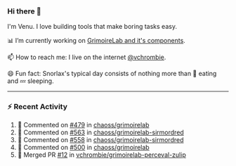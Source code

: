 ### Hi there 👋

I'm Venu. I love building tools that make boring tasks easy.

📊 I’m currently working on [GrimoireLab and it's components](https://chaoss.github.io/grimoirelab).

📫 How to reach me: I live on the internet [@vchrombie](https://www.google.co.in/search?q=vchrombie).

😄 Fun fact: Snorlax's typical day consists of nothing more than :doughnut: eating and :zzz: sleeping.

---

### :zap: Recent Activity

<!--RECENT_ACTIVITY:start-->
1. 💬 Commented on [#479](https://github.com/chaoss/grimoirelab/issues/479#issuecomment-1185367786) in [chaoss/grimoirelab](https://github.com/chaoss/grimoirelab)
2. 💬 Commented on [#563](https://github.com/chaoss/grimoirelab-sirmordred/pull/563#issuecomment-1185129823) in [chaoss/grimoirelab-sirmordred](https://github.com/chaoss/grimoirelab-sirmordred)
3. 💬 Commented on [#558](https://github.com/chaoss/grimoirelab-sirmordred/issues/558#issuecomment-1185111693) in [chaoss/grimoirelab-sirmordred](https://github.com/chaoss/grimoirelab-sirmordred)
4. 💬 Commented on [#500](https://github.com/chaoss/grimoirelab/issues/500#issuecomment-1183113758) in [chaoss/grimoirelab](https://github.com/chaoss/grimoirelab)
5. 🎉 Merged PR [#12](https://github.com/vchrombie/grimoirelab-perceval-zulip/pull/12) in [vchrombie/grimoirelab-perceval-zulip](https://github.com/vchrombie/grimoirelab-perceval-zulip)
<!--RECENT_ACTIVITY:end-->

<!--
**vchrombie/vchrombie** is a ✨ _special_ ✨ repository because its `README.md` (this file) appears on your GitHub profile.

Here are some ideas to get you started:

- 🔭 I’m currently working on ...
- 🌱 I’m currently learning ...
- 👯 I’m looking to collaborate on ...
- 🤔 I’m looking for help with ...
- 💬 Ask me about ...
- 📫 How to reach me: ...
- 😄 Pronouns: ...
- ⚡ Fun fact: ...
-->
